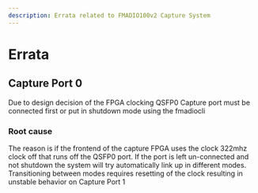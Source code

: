 ```yaml
---
description: Errata related to FMADIO100v2 Capture System
---
```


# Errata

## Capture Port 0&#x20;

Due to design decision of the FPGA clocking QSFP0 Capture port must be connected first or put in shutdown mode using the fmadiocli

### Root cause

The reason is if the frontend of the capture FPGA uses the clock 322mhz clock off that runs off the QSFP0 port. If the port is left un-connected and not shutdown the system will try automatically link up in different modes. Transitioning between modes requires resetting of the clock resulting in unstable behavior on Capture Port 1
